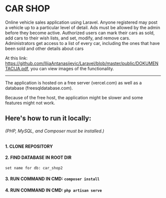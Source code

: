 # CAR SHOP

Online vehicle sales application using Laravel. Anyone registered may post a vehicle up to a particular level of detail. Ads must be allowed by the admin before they become active. Authorized users can mark their cars as sold, add cars to their wish lists, and set, modify, and remove cars. Administrators get access to a list of every car, including the ones that have been sold and other details about cars

At this link: 
https://github.com/IlijaAntanasijevic/Laravel/blob/master/public/DOKUMENTACIJA.pdf, 
you can view images of the functionality.

-------------

The application is hosted on a free server (vercel.com) as well as a database (freesqldatabase.com). 

Because of the free host, the application might be slower and some features might not work.

## Here's how to run it locally:
###### (PHP, MySQL, and Composer must be installed.)


#### 1. CLONE REPOSITORY
#### 2. FIND DATABASE IN ROOT DIR
	set name for db: car_shop2
#### 3. RUN COMMAND IN CMD:  `composer install`
#### 4. RUN COMMAND IN CMD: `php artisan serve`
